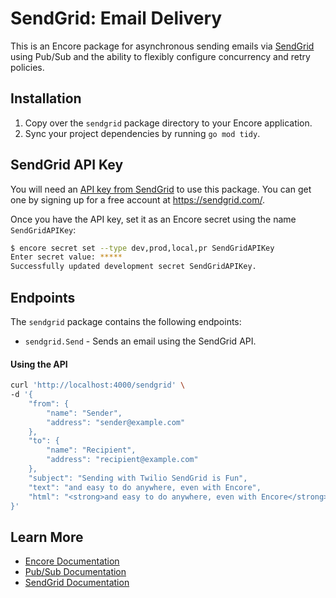 # SendGrid: Email Delivery

This is an Encore package for asynchronous sending emails via [SendGrid](https://sendgrid.com/) using Pub/Sub and the ability to flexibly configure concurrency and retry policies.

## Installation

1. Copy over the `sendgrid` package directory to your Encore application.
2. Sync your project dependencies by running `go mod tidy`.

## SendGrid API Key

You will need an [API key from SendGrid](https://docs.sendgrid.com/ui/account-and-settings/api-keys) to use this package. You can get one by signing up for a free account at https://sendgrid.com/.

Once you have the API key, set it as an Encore secret using the name `SendGridAPIKey`:

```bash
$ encore secret set --type dev,prod,local,pr SendGridAPIKey
Enter secret value: *****
Successfully updated development secret SendGridAPIKey.
```

## Endpoints 

The `sendgrid` package contains the following endpoints:

* `sendgrid.Send` - Sends an email using the SendGrid API.

#### Using the API
```bash
curl 'http://localhost:4000/sendgrid' \
-d '{
    "from": {
        "name": "Sender",
        "address": "sender@example.com"
    },
    "to": {
        "name": "Recipient",
        "address": "recipient@example.com"
    },
    "subject": "Sending with Twilio SendGrid is Fun",
    "text": "and easy to do anywhere, even with Encore",
    "html": "<strong>and easy to do anywhere, even with Encore</strong>"
}'
```

## Learn More

- [Encore Documentation](https://encore.dev/docs)
- [Pub/Sub Documentation](https://encore.dev/docs/primitives/pubsub)
- [SendGrid Documentation](https://docs.sendgrid.com/)